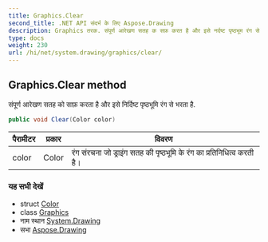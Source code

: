 ```yaml
---
title: Graphics.Clear
second_title: .NET API संदर्भ के लिए Aspose.Drawing
description: Graphics तरक. संपूर्ण आरेखण सतह क सफ़ करत है और इसे नर्दष्ट पृष्ठभूम रंग से भरत है.
type: docs
weight: 230
url: /hi/net/system.drawing/graphics/clear/
---
```

## Graphics.Clear method

संपूर्ण आरेखण सतह को साफ़ करता है और इसे निर्दिष्ट पृष्ठभूमि रंग से भरता है.

```csharp
public void Clear(Color color)
```

| पैरामीटर | प्रकार | विवरण |
| --- | --- | --- |
| color | Color | रंग संरचना जो ड्राइंग सतह की पृष्ठभूमि के रंग का प्रतिनिधित्व करती है। |

### यह सभी देखें

* struct [Color](../../color/)
* class [Graphics](../)
* नाम स्थान [System.Drawing](../../graphics/)
* सभा [Aspose.Drawing](../../../)


